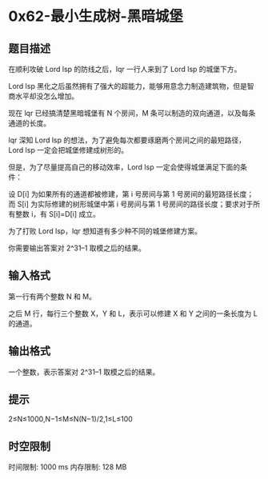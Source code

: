 # 0x62-最小生成树-黑暗城堡

## 题目描述

在顺利攻破 Lord lsp 的防线之后，lqr 一行人来到了 Lord lsp 的城堡下方。

Lord lsp 黑化之后虽然拥有了强大的超能力，能够用意念力制造建筑物，但是智商水平却没怎么增加。

现在 lqr 已经搞清楚黑暗城堡有 N 个房间，M 条可以制造的双向通道，以及每条通道的长度。

lqr 深知 Lord lsp 的想法，为了避免每次都要琢磨两个房间之间的最短路径，Lord lsp 一定会把城堡修建成树形的。

但是，为了尽量提高自己的移动效率，Lord lsp 一定会使得城堡满足下面的条件：

设 D[i] 为如果所有的通道都被修建，第 i 号房间与第 1
 号房间的最短路径长度；而 S[i] 为实际修建的树形城堡中第 i 号房间与第 1 号房间的路径长度；要求对于所有整数 i，有 S[i]=D[i] 成立。

为了打败 Lord lsp，lqr 想知道有多少种不同的城堡修建方案。

你需要输出答案对 2^31–1 取模之后的结果。

## 输入格式

第一行有两个整数 N 和 M。

之后 M 行，每行三个整数 X，Y 和 L，表示可以修建 X
 和 Y 之间的一条长度为 L 的通道。

## 输出格式

一个整数，表示答案对 2^31–1 取模之后的结果。

## 提示

2≤N≤1000,N−1≤M≤N(N−1)/2,1≤L≤100

## 时空限制

时间限制: 1000 ms
内存限制: 128 MB
